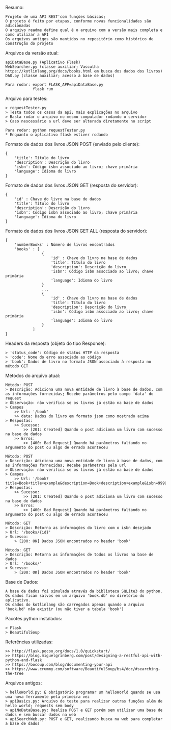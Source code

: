 Resumo:

	Projeto de uma API REST'com funções básicas;
	O projeto é feito por etapas, conforme novas funcionalidades são adicionadas
	O arquivo readme define qual é o arquivo com a versão mais completa e como utilizar a API
	Os arquivos antigos são mantidos no repositório como histórico de construção do projeto

Arquivos da versão atual:

	apiDataBase.py (Aplicativo Flask)
	WebSearcher.py (classe auxiliar; Vasculha https://kotlinlang.org/docs/books.html em busca dos dados dos livros)
	DAO.py (classe auxiliar; acesso à base de dados)

	Para rodar:	export FLASK_APP=apiDataBase.py
				flask run

Arquivo para testes:

	> requestTester.py
	> Testa todos os casos da api; mais explicações no arquivo
	> Basta rodar o arquivo no mesmo computador rodando o servidor
	> Caso nescessário a url deve ser alterada diretamente no script

	Para rodar:	python requestTester.py
	* Enquanto o aplicativo flask estiver rodando

Formato de dados dos livros JSON POST (enviado pelo cliente):

	{
		'title': Título do livro
		'description': Descrição do livro
		'isbn': Código isbn associado ao livro; chave primária
		'language': Idioma do livro
	}

Formato de dados dos livros JSON GET (resposta do servidor):

	{
		'id' : Chave do livro na base de dados
		'title': Título do livro
		'description': Descrição do livro
		'isbn': Código isbn associado ao livro; chave primária
		'language': Idioma do livro
	}

Formato de dados dos livros JSON GET ALL (resposta do servidor):

	{
		'numberBooks' : Número de livros encontrados
		'books' : [
					{
						'id' : Chave do livro na base de dados
						'title': Título do livro
						'description': Descrição do livro
						'isbn': Código isbn associado ao livro; chave primária
						'language': Idioma do livro
					}
					...
					{
						'id' : Chave do livro na base de dados
						'title': Título do livro
						'description': Descrição do livro
						'isbn': Código isbn associado ao livro; chave primária
						'language': Idioma do livro
					}
				]
	}

Headers da resposta (objeto do tipo Response):

	> 'status_code': Código de status HTTP da resposta
	> 'code': Nome do erro associado ao código
	> 'book': Dados de livro no formato JSON associado à resposta no método GET

Métodos do arquivo atual:

	Método: POST
	> Descrição: Adiciona uma nova entidade de livro à base de dados, com as informações fornecidas; Recebe parâmetros pelo campo 'data' do request
	> Observação: não verifica se os livros já estão na base de dados
	> Campos
		>> Url: '/book'
		>> data: Dados do livro em formato json como mostrado acima
	> Respostas:
		>> Sucesso:
			>> [201: Created] Quando o post adiciona um livro com sucesso na base de dados
		>> Erros:
			>> [400: Bad Request] Quando há parâmetros faltando no argumento do post ou algo de errado aconteceu

	Método: POST
	> Descrição: Adiciona uma nova entidade de livro à base de dados, com as informações fornecidas; Recebe parâmetros pela url
	> Observação: não verifica se os livros já estão na base de dados
	> Campos
		>> Url: '/book?title=Book+title+example&description=Book+description+example&isbn=9999999999999&language=BR'
	> Respostas:
		>> Sucesso:
			>> [201: Created] Quando o post adiciona um livro com sucesso na base de dados
		>> Erros:
			>> [400: Bad Request] Quando há parâmetros faltando no argumento do post ou algo de errado aconteceu

	Método: GET
	> Descrição: Retorna as informações do livro com o isbn desejado
	> Url: '/books/{id}'
	> Sucesso:
		> [200: OK] Dados JSON encontrados no header 'book'

	Método: GET
	> Descrição: Retorna as informações de todos os livros na base de dados
	> Url: '/books/'
	> Sucesso:
		> [200: OK] Dados JSON encontrados no header 'book'

Base de Dados:

	A base de dados foi simulada através da biblioteca SQLite3 do python.
	Os dados ficam salvos em um arquivo 'book.db' no diretório do aplicativo.
	Os dados do kotlinlang são carregados apenas quando o arquivo 'book.bd' não existir (ou não tiver a tabela 'book')

Pacotes python instalados:

	> Flask
	> BeautifulSoup

Referências utilizadas:

	>> http://flask.pocoo.org/docs/1.0/quickstart/
	>> https://blog.miguelgrinberg.com/post/designing-a-restful-api-with-python-and-flask
	>> https://bocoup.com/blog/documenting-your-api
	>> https://www.crummy.com/software/BeautifulSoup/bs4/doc/#searching-the-tree

Arquivos antigos:

	> helloWorld.py: É obrigatório programar um helloWorld quando se usa uma nova ferramente pela primeira vez
	> apiBasics.py: Arquivo de teste para realizar outras funções além de hello world; requests sem body
	> apiNoDataBase.py: Realiza POST e GET porém sem utilizar uma base de dados e sem buscar dados na web
	> apiSearchWeb.py: POST e GET, realizando busca na web para completar a base de dados
